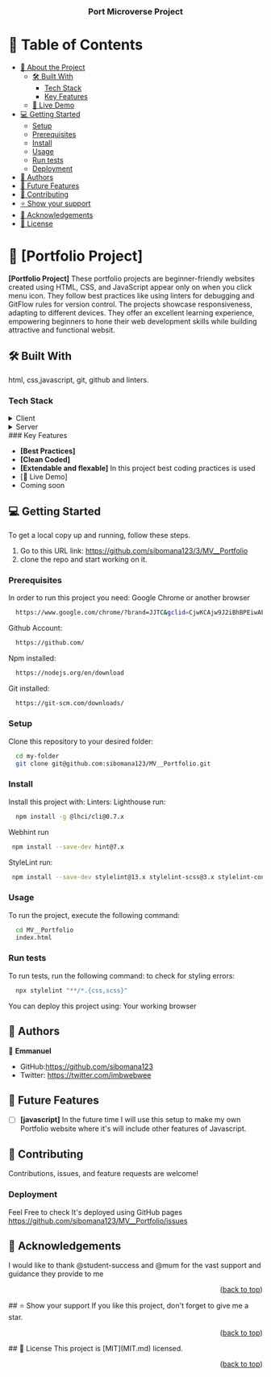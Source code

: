 <a name="readme-top"></a>

<div align="center">
  <br/>

  <h3><b>Port Microverse Project</b></h3>

</div>

# 📗 Table of Contents

- [📖 About the Project](#about-project)
  - [🛠 Built With](#built-with)
    - [Tech Stack](#tech-stack)
    - [Key Features](#key-features)
  - [🚀 Live Demo](#live-demo)
- [💻 Getting Started](#getting-started)
  - [Setup](#setup)
  - [Prerequisites](#prerequisites)
  - [Install](#install)
  - [Usage](#usage)
  - [Run tests](#run-tests)
  - [Deployment](#deployment)
- [👥 Authors](#authors)
- [🔭 Future Features](#future-features)
- [🤝 Contributing](#contributing)
- [⭐️ Show your support](#support)
- [🙏 Acknowledgements](#acknowledgements)  
- [📝 License](#license)

# 📖 [Portfolio Project] <a name="about-project"></a>

**[Portfolio Project]** These portfolio projects are beginner-friendly websites created using HTML, CSS, and JavaScript appear only on when you click menu icon. They follow best practices like using linters for debugging and GitFlow rules for version control. The projects showcase responsiveness, adapting to different devices. They offer an excellent learning experience, empowering beginners to hone their web development skills while building attractive and functional websit.
## 🛠 Built With <a name="built-with"></a>

html, css,javascript, git, github and linters.


### Tech Stack <a name="tech-stack"></a>
<details>
  <summary>Client</summary>
  <ul>
    <li><a href="https://www.microverse.org/">HTML5</a></li>
    <li><a href="https://www.microverse.org/">CSS3</a></li>
    <li><a href="https://www.microverse.org/">Javascript</a></li>

  </ul>
</details>
<details>
  <summary>Server</summary>
  <ul>
    <li><a href="https://marketplace.visualstudio.com/items?itemName=ritwickdey.LiveServer">VS CODE Live Server Extension</a></li>
  </ul>
</details>
### Key Features <a name="key-features"></a>

- **[Best Practices]**
- **[Clean Coded]**
- **[Extendable and flexable]**
In this project best coding practices is used
 - [🚀 Live Demo] <br>
  -  Coming soon 
  
## 💻 Getting Started <a name="getting-started"></a>
To get a local copy up and running, follow these steps.
1. Go to this URL link: https://github.com/sibomana123/3/MV__Portfolio
2. clone the repo and start working on it.
### Prerequisites

In order to run this project you need:
Google Chrome or another browser
```sh
  https://www.google.com/chrome/?brand=JJTC&gclid=CjwKCAjw9J2iBhBPEiwAErwpeSDcMFWiIQWj2u5GY6owZ7OaOHw7dYYCHW7uTR4kvYosNJYd4wt4VxoCiywQAvD_BwE&gclsrc=aw.ds
```
Github Account:
```sh
  https://github.com/
```
Npm installed:
```sh
  https://nodejs.org/en/download
```

Git installed:
```sh
  https://git-scm.com/downloads/
```
### Setup
Clone this repository to your desired folder:
```sh
  cd my-folder
  git clone git@github.com:sibomana123/MV__Portfolio.git
```
### Install
Install this project with:
Linters:
Lighthouse run:
```sh
  npm install -g @lhci/cli@0.7.x
```
Webhint run
```sh
 npm install --save-dev hint@7.x
```
StyleLint run:
```sh
 npm install --save-dev stylelint@13.x stylelint-scss@3.x stylelint-config-standard@21.x stylelint-csstree-validator@1.x
```
### Usage

To run the project, execute the following command:
```sh
  cd MV__Portfolio
  index.html
```
### Run tests
To run tests, run the following command:
to check for styling errors:
```sh
  npx stylelint "**/*.{css,scss}"
```
You can deploy this project using:
Your working browser 
## 👥 Authors <a name="authors"></a>
👤 **Emmanuel**
- GitHub:https://github.com/sibomana123
- Twitter: https://twitter.com/imbwebwee
 ## 🔭 Future Features <a name="future-features"></a>
- [ ]  **[javascript]**
 In the future time I will use this setup to make my own Portfolio website where it's will include other features of Javascript.
## 🤝 Contributing <a name="contributing"></a>
Contributions, issues, and feature requests are welcome!
### Deployment

Feel Free to check It's deployed using GitHub pages https://github.com/sibomana123/MV__Portfolio/issues
## 🙏 Acknowledgements <a name="acknowledgement">
  I would like to thank @student-success and @mum for the vast support and guidance they provide to me  
<p align="right">(<a href="#readme-top">back to top</a>)</p>
## ⭐️ Show your support <a name="support"></a>
If you like this project, don't forget to give me a star.
<p align="right">(<a href="#readme-top">back to top</a>)</p>
## 📝 License <a name="license"></a>
This project is [MIT](MIT.md) licensed.
<p align="right">(<a href="#readme-top">back to top</a>)</p>
